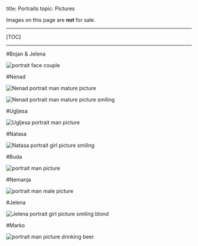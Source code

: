 title: Portraits
topic: Pictures

Images on this page are **not** for sale.

---

[TOC]

---
#Bojan & Jelena

![portrait face couple](http://farm9.staticflickr.com/8233/8578384691_e2b234152f_h.jpg)

#Nenad

![Nenad portrait man mature picture](http://farm9.staticflickr.com/8366/8587001475_7c751d293d_h.jpg)

![Nenad portrait man mature picture smiling](http://farm9.staticflickr.com/8112/8586995703_aa873bbe80_h.jpg)

#Ugljesa

![Ugljesa portrait man picture](http://farm9.staticflickr.com/8512/8587354990_6441a70e45_h.jpg)

#Natasa

![Natasa portrait girl picture smiling](http://farm9.staticflickr.com/8233/8577673833_f1112cb4c2_h.jpg)

#Buda

![portrait man picture](http://farm9.staticflickr.com/8246/8582204749_490f05a4af_h.jpg)

#Nemanja

![portrait man male picture](http://farm9.staticflickr.com/8392/8590913224_40f600dce3_h.jpg)

#Jelena

![Jelena portrait girl picture smiling blond](http://farm9.staticflickr.com/8228/8578378965_a41294c82d_h.jpg)

#Marko

![portrait man picture drinking beer](http://farm9.staticflickr.com/8510/8579469522_73e2ea8e24_h.jpg)